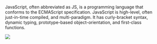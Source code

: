 JavaScript, often abbreviated as JS, is a programming language that conforms to the ECMAScript specification. JavaScript is high-level, often just-in-time compiled, and multi-paradigm. It has curly-bracket syntax, dynamic typing, prototype-based object-orientation, and first-class functions.

![](https://www.tutorialrepublic.com/lib/images/javascript-illustration.png)